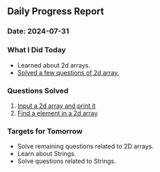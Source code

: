 ## Daily Progress Report

### Date: 2024-07-31

### What I Did Today

- Learned about 2d arrays.
- [Solved a few questions of 2d array.](https://docs.google.com/document/d/1XkI6549bd-qDvcUC88WuOW0ISPfrtm-Tk06pt_I-89I/edit)

### Questions Solved

1. [Input a 2d array and print it](./code/InputAndPrint2dArray.java)
2. [Find a element in a 2d array](./code/FindElementIn2dArr.java)

### Targets for Tomorrow

- Solve remaining questions related to 2D arrays.
- Learn about Strings.
- Solve questions related to Strings.
